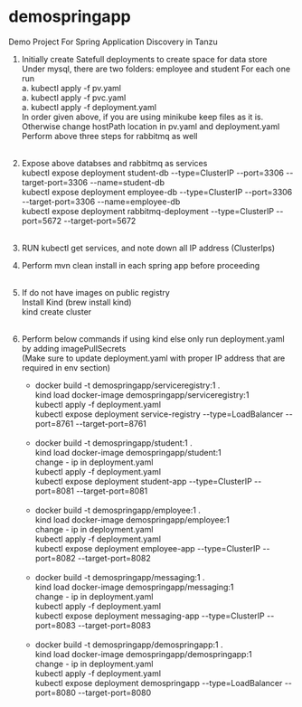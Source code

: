 # demospringapp
Demo Project For Spring Application Discovery in Tanzu  

1. Initially create Satefull deployments to create space for data store  
	Under mysql, there are two folders: employee and student
	For each one run  
		a. kubectl apply -f pv.yaml   
		a. kubectl apply -f pvc.yaml  
		a. kubectl apply -f deployment.yaml  
	In order given above, if you are using minikube keep files as it is. Otherwise change hostPath location in pv.yaml and deployment.yaml  
	Perform above three steps for rabbitmq as well  
   <br />
2. Expose above databses and rabbitmq as services  
	kubectl expose deployment student-db --type=ClusterIP --port=3306 --target-port=3306 --name=student-db  
	kubectl expose deployment employee-db --type=ClusterIP --port=3306 --target-port=3306 --name=employee-db  
	kubectl expose deployment rabbitmq-deployment --type=ClusterIP --port=5672 --target-port=5672  
   <br />
3. RUN kubectl get services, and note down all IP address (ClusterIps)  
4. Perform mvn clean install in each spring app before proceeding  
   <br />
5. If do not have images on public registry  
	Install Kind (brew install kind)  
	kind create cluster  
   <br />
6. Perform below commands if using kind else only run deployment.yaml by adding imagePullSecrets  
	(Make sure to update deployment.yaml with proper IP address that are required in env section)  
  
	- docker build -t demospringapp/serviceregistry:1 .  
	kind load docker-image demospringapp/serviceregistry:1  
	kubectl apply -f deployment.yaml  
	kubectl expose deployment service-registry --type=LoadBalancer --port=8761 --target-port=8761  
	  <br />
	- docker build -t demospringapp/student:1 .  
	kind load docker-image demospringapp/student:1  
	change - ip in deployment.yaml  
	kubectl apply -f deployment.yaml  
	kubectl expose deployment student-app --type=ClusterIP --port=8081 --target-port=8081  
	  <br />
	- docker build -t demospringapp/employee:1 .  
	kind load docker-image demospringapp/employee:1  
	change - ip in deployment.yaml  
	kubectl apply -f deployment.yaml  
	kubectl expose deployment employee-app --type=ClusterIP --port=8082 --target-port=8082  
	  <br />
	- docker build -t demospringapp/messaging:1 .  
	kind load docker-image demospringapp/messaging:1  
	change - ip in deployment.yaml  
	kubectl apply -f deployment.yaml  
	kubectl expose deployment messaging-app --type=ClusterIP --port=8083 --target-port=8083  
	  <br />
	- docker build -t demospringapp/demospringapp:1 .  
	kind load docker-image demospringapp/demospringapp:1  
	change - ip in deployment.yaml  
	kubectl apply -f deployment.yaml  
	kubectl expose deployment demospringapp --type=LoadBalancer --port=8080 --target-port=8080  

